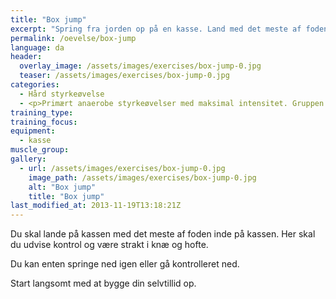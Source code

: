 ```yaml
---
title: "Box jump"
excerpt: "Spring fra jorden op på en kasse. Land med det meste af foden på kassen. Inden du springer ned, skal du udvise kontrol. "
permalink: /oevelse/box-jump
language: da
header:
  overlay_image: /assets/images/exercises/box-jump-0.jpg
  teaser: /assets/images/exercises/box-jump-0.jpg
categories:
  - Hård styrkeøvelse
  - <p>Primært anaerobe styrkeøvelser med maksimal intensitet. Gruppen er hovedsageligt multiledsøvelser, hvor flere muskler udfordres samtidig.</p>
training_type: 
training_focus: 
equipment:
  - kasse
muscle_group:
gallery:
  - url: /assets/images/exercises/box-jump-0.jpg
    image_path: /assets/images/exercises/box-jump-0.jpg
    alt: "Box jump"
    title: "Box jump"
last_modified_at: 2013-11-19T13:18:21Z
---
```


Du skal lande på kassen med det meste af foden inde på kassen. Her skal du udvise kontrol og være strakt i knæ og hofte.

Du kan enten springe ned igen eller gå kontrolleret ned.

Start langsomt med at bygge din selvtillid op.
